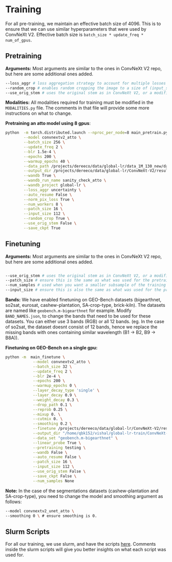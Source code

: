 # Training
For all pre-training, we maintain an effective batch size of 4096. This is to ensure that we can use similar hyperparameters that were used by ConvNeXt V2. Effective batch size is `batch_size * update_freq * num_of_gpus`.

## Pretraining

**Arguments:** Most arguments are similar to the ones in ConvNeXt V2 repo, but here are some additional ones added. 

```sh
--loss_aggr # loss aggregation strategy to account for multiple losses for each modality. We have implemented the uncertainty method (as explained by Kendall et al.) or the unweighted method (equal weighting of all losses). 
--random_crop # enables random cropping the image to a size of (input_size x input_size). This works well when the input_size is 112 or 58 (given that MMEarth data is of size 128 or 64). 
--use_orig_stem # uses the original stem as in ConvNeXt V2, or a modified version of the stem. For our experiments we use the modified stem.
```

**Modalities:** All modalities required for training must be modified in the `MODALITIES.py` file. The comments in that file will provide some more instructions on what to change.


**Pretraining an atto model using 8 gpus**:
```sh
python  -m torch.distributed.launch --nproc_per_node=8 main_pretrain.py \
        --model convnextv2_atto \
        --batch_size 256 \
        --update_freq 2 \
        --blr 1.5e-4 \
        --epochs 200 \
        --warmup_epochs 40 \
        --data_path /projects/dereeco/data/global-lr/data_1M_130_new/data_1M_130_new.h5 \
        --output_dir /projects/dereeco/data/global-lr/ConvNeXt-V2/results/pt-all_mod_atto \
        --wandb True \
        --wandb_run_name sanity_check_atto \
        --wandb_project global-lr \
        --loss_aggr uncertainty \
        --auto_resume False \
        --norm_pix_loss True \
        --num_workers 8 \
        --patch_size 16 \
        --input_size 112 \
        --random_crop True \
        --use_orig_stem False \
        --save_ckpt True
```


## Finetuning
**Arguments:** Most arguments are similar to the ones in ConvNeXt V2 repo, but here are some additional ones added. 

```sh

--use_orig_stem # uses the original stem as in ConvNeXt V2, or a modified version of the stem. For our experiments we use the modified stem.
--patch_size # ensure this is the same as what was used for the pretrained model.
--num_samples # used when you want a smaller subsample of the training set. 
--input_size # ensure this is also the same as what was used for the pretrained model. NOTE: This is not the image size of the finetuning dataset.  
```

**Bands:** We have enabled finetuning on GEO-Bench datasets (bigearthnet, so2sat, eurosat, cashew-plantation, SA-crop-type, brick-kiln). The datasets are named like `geobench.m-bigearthnet` for example. Modify `BAND_NAMES.json`, to change the bands that need to be used for these datasets. You can either use 3 bands (RGB) or all 12 bands. (eg. In the case of so2sat, the dataset doesnt consist of 12 bands, hence we replace the missing bands with ones containing similar wavelength (B1 -> B2, B9 -> B8A)).

**Finetuning on GEO-Bench on a single gpu:**
```sh
python -m  main_finetune \
            --model convnextv2_atto \
            --batch_size 32 \
            --update_freq 2 \
            --blr 2e-4 \
            --epochs 200 \
            --warmup_epochs 0 \
            --layer_decay_type 'single' \
            --layer_decay 0.9 \
            --weight_decay 0.3 \
            --drop_path 0.1 \
            --reprob 0.25 \
            --mixup 0. \
            --cutmix 0. \
            --smoothing 0.2 \
            --finetune /projects/dereeco/data/global-lr/ConvNeXt-V2/results/pt-all_mod_uncertainty/checkpoint-199.pth \
            --output_dir "/home/qbk152/vishal/global-lr-train/ConvNeXt-V2/results/testing" \
            --data_set "geobench.m-bigearthnet" \
            --linear_probe True \
            --pretraining testing \
            --wandb False \
            --auto_resume False \
            --patch_size 16 \
            --input_size 112 \
            --use_orig_stem False \
            --save_ckpt False \
            --num_samples None
```

**Note:** In the case of the segmentations datasets (cashew-plantation and SA-crop-type), you need to change the model and smoothing argument as follows:
```sh
--model convnextv2_unet_atto \
--smoothing 0 \ # ensure smoothing is 0.
```

## Slurm Scripts
For all our training, we use slurm, and have the scripts [here](https://github.com/vishalned/MMEarth-train/tree/main/slurm_scripts). Comments inside the slurm scripts will give you better insights on what each script was used for. 
